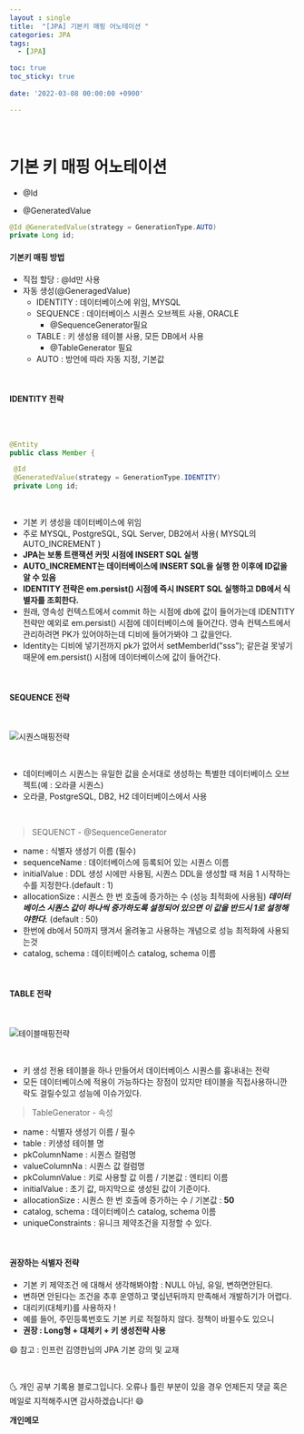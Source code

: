 ```yaml
---
layout : single
title:  "[JPA] 기본키 매핑 어노테이션 "
categories: JPA
tags:
  - [JPA]

toc: true
toc_sticky: true
 
date: '2022-03-08 00:00:00 +0900'

---
```



<br>

# 기본 키 매핑 어노테이션

- @Id

- @GeneratedValue

```java
@Id @GeneratedValue(strategy = GenerationType.AUTO)
private Long id;
```

#### 기본키 매핑 방법
- 직접 할당 : @Id만 사용
- 자동 생성(@GeneragedValue)
  - IDENTITY : 데이터베이스에 위임, MYSQL
  - SEQUENCE : 데이터베이스 시퀀스 오브젝트 사용, ORACLE 
    - @SequenceGenerator필요
  - TABLE : 키 생성용 테이블 사용, 모든 DB에서 사용
    - @TableGenerator 필요
  - AUTO : 방언에 따라 자동 지정, 기본값

<BR>

#### IDENTITY 전략
<BR>

```JAVA

@Entity
public class Member {

 @Id
 @GeneratedValue(strategy = GenerationType.IDENTITY)
 private Long id; 

```

<BR>

- 기본 키 생성을 데이터베이스에 위임
- 주로 MYSQL, PostgreSQL, SQL Server, DB2에서 사용( MYSQL의 AUTO_INCREMENT )
- **JPA는 보통 트랜잭션 커밋 시점에 INSERT SQL 실행**
- **AUTO_INCREMENT는 데이터베이스에 INSERT SQL을 실행 한 이후에 ID값을 알 수 있음**
- **IDENTITY 전략은 em.persist() 시점에 즉시 INSERT SQL 실행하고 DB에서 식별자를 조회한다.**
- 원래, 영속성 컨텍스트에서 commit 하는 시점에 db에 값이 들어가는데
IDENTITY 전략만 예외로 em.persist() 시점에 데이터베이스에 들어간다. 
영속 컨텍스트에서 관리하려면 PK가 있어야하는데 디비에 들어가봐야 그 값을안다.  
- Identity는 디비에 넣기전까지 pk가 없어서 setMemberId("sss"); 같은걸 못넣기 때문에 em.persist() 시점에 데이터베이스에 값이 들어간다.

<BR>

#### SEQUENCE 전략

<br>

![시퀀스매핑전략](https://user-images.githubusercontent.com/52389219/157363865-3055c9c8-c120-4bbd-b66e-a9c9b9d2c634.PNG)

<br>

- 데이터베이스 시퀀스는 유일한 값을 순서대로 생성하는 특별한 데이터베이스 오브젝트(예 : 오라클 시퀀스)
- 오라클, PostgreSQL, DB2, H2 데이터베이스에서 사용 

<br>

> SEQUENCT - @SequenceGenerator
- name : 식별자 생성기 이름 (필수)
- sequenceName : 데이터베이스에 등록되어 있는 시퀀스 이름 
- initialValue : DDL 생성 시에만 사용됨, 시퀀스 DDL을 생성할 때 처음 1 시작하는 수를 지정한다.(default : 1)
- allocationSize : 시퀀스 한 번 호출에 증가하는 수 (성능 최적화에 사용됨) ***데이터베이스 시퀀스 값이 하나씩 증가하도록 설정되어 있으면 이 값을 반드시 1로 설정해야한다.*** (default : 50)
- 한번에 db에서 50까지 땡겨서 올려놓고 사용하는 개념으로 성능 최적화에 사용되는것
- catalog, schema : 데이터베이스 catalog, schema 이름

<br>

#### TABLE 전략

<br>

![테이블매핑전략](https://user-images.githubusercontent.com/52389219/157363871-aaf518eb-088f-410b-a092-da199cfe651a.PNG)

<br>

- 키 생성 전용 테이블을 하나 만들어서 데이터베이스 시퀀스를 흉내내는 전략
- 모든 데이터베이스에 적용이 가능하다는 장점이 있지만 테이블을 직접사용하니깐 락도 걸릴수있고 성능에 이슈가있다. 

> TableGenerator - 속성
- name : 식별자 생성기 이름 / 필수 
- table : 키생성 테이블 명
- pkColumnName : 시퀀스 컬럼명
- valueColumnNa : 시퀀스 값 컬럼명
- pkColumnValue : 키로 사용할 값 이름 / 기본값 : 엔티티 이름
- initialValue : 초기 값, 마지막으로 생성된 값이 기준이다. 
- allocationSize : 시퀀스 한 번 호출에 증가하는 수 / 기본값 : **50**
- catalog, schema : 데이터베이스 catalog, schema 이름
- uniqueConstraints : 유니크 제약조건을 지정할 수 있다.

<Br>

#### 권장하는 식별자 전략
- 기본 키 제약조건 에 대해서 생각해봐야함 : NULL 아님, 유일, 변하면안된다.
- 변하면 안된다는 조건을 추후 운영하고 몇십년뒤까지 만족해서 개발하기가 어렵다.
- 대리키(대체키)를 사용하자 !
- 예를 들어, 주민등록번호도 기본 키로 적절하지 않다. 정책이 바뀔수도 있으니 
- **권장 : Long형 + 대체키 + 키 생성전략 사용** 


😄 참고 : 인프런 김영한님의 JPA 기본 강의 및 교재 

<br>

🌜 개인 공부 기록용 블로그입니다. 오류나 틀린 부분이 있을 경우 
언제든지 댓글 혹은 메일로 지적해주시면 감사하겠습니다! 😄
<br>

**개인메모** 
